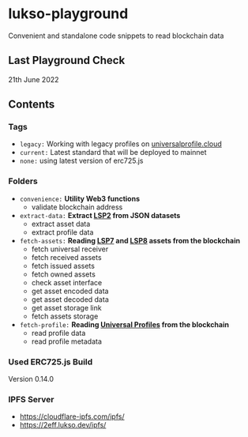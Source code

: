 # lukso-playground
 
Convenient and standalone code snippets to read blockchain data

## Last Playground Check

21th June 2022

## Contents

### Tags
- `legacy:` Working with legacy profiles on [universalprofile.cloud](https://universalprofile.cloud/)
- `current:` Latest standard that will be deployed to mainnet
- `none:` using latest version of erc725.js

### Folders

- `convenience:` **Utility Web3 functions**
    - validate blockchain address
- `extract-data:` **Extract [LSP2](https://docs.lukso.tech/standards/generic-standards/lsp2-json-schema) from JSON datasets**
    - extract asset data
    - extract profile data
- `fetch-assets:` **Reading [LSP7](https://docs.lukso.tech/standards/nft-2.0/LSP7-Digital-Asset) and [LSP8](https://docs.lukso.tech/standards/nft-2.0/LSP8-Identifiable-Digital-Asset) assets from the blockchain**
    - fetch universal receiver
    - fetch received assets
    - fetch issued assets
    - fetch owned assets
    - check asset interface
    - get asset encoded data
    - get asset decoded data
    - get asset storage link
    - fetch assets storage
- `fetch-profile:` **Reading [Universal Profiles](https://docs.lukso.tech/standards/universal-profile/introduction) from the blockchain**
    - read profile data
    - read profile metadata

### Used ERC725.js Build

Version 0.14.0

### IPFS Server

- https://cloudflare-ipfs.com/ipfs/
- https://2eff.lukso.dev/ipfs/
